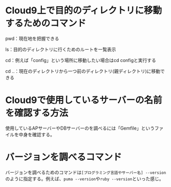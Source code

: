 # Cloud9上で目的のディレクトリに移動するためのコマンド
pwd：現在地を把握できる

ls：目的のディレクトリに行くためのルートを一覧表示

cd：例えば「config」という場所に移動したい場合はcd configと実行する

cd ..：現在のディレクトリから一つ前のディレクトリ(親ディレクトリ)に移動できる

# Cloud9で使用しているサーバーの名前を確認する方法
使用しているAPサーバーやDBサーバーのを調べるには「Gemfile」というファイルを中身を確認する。

# バージョンを調べるコマンド
バージョンを調べるためのコマンドは```[プログラミング言語やサーバー名] --version```のように指定する。例えば、```puma --version```や```ruby --version```といった感じ。



